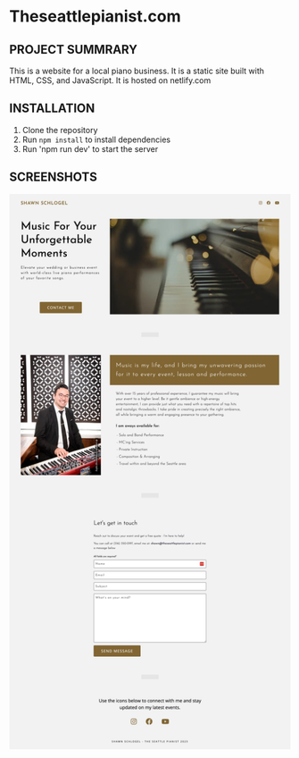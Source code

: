 # Theseattlepianist.com

## PROJECT SUMMRARY

This is a website for a local piano business. It is a static site built with HTML, CSS, and JavaScript. It is hosted on netlify.com

## INSTALLATION

1. Clone the repository
2. Run `npm install` to install dependencies
3. Run 'npm run dev' to start the server

## SCREENSHOTS

<img src="./public/assets/screenshot-20230423.jpeg">
